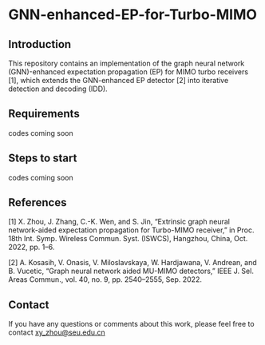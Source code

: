 # GNN-enhanced-EP-for-Turbo-MIMO

## Introduction
This repository contains an implementation of the graph neural network (GNN)-enhanced expectation propagation (EP) for MIMO turbo receivers [1], which extends the GNN-enhanced EP detector [2] into iterative detection and decoding (IDD). 

## Requirements
codes coming soon

## Steps to start
codes coming soon

## References
[1] X. Zhou, J. Zhang, C.-K. Wen, and S. Jin, “Extrinsic graph neural network-aided expectation propagation for Turbo-MIMO receiver,” in Proc. 18th Int. Symp. Wireless Commun. Syst. (ISWCS), Hangzhou, China, Oct. 2022, pp. 1–6.

[2] A. Kosasih, V. Onasis, V. Miloslavskaya, W. Hardjawana, V. Andrean, and B. Vucetic, “Graph neural network aided MU-MIMO detectors,” IEEE J. Sel. Areas Commun., vol. 40, no. 9, pp. 2540–2555, Sep. 2022.

## Contact
If you have any questions or comments about this work, please feel free to contact xy_zhou@seu.edu.cn
